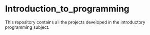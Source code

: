 # Introduction_to_programming
This  repository contains all the projects developed in the introductory programming subject.
